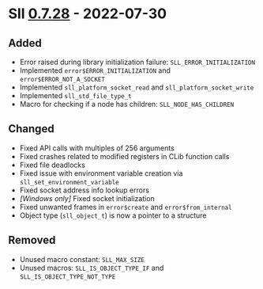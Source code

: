 # Sll [0.7.28] - 2022-07-30

## Added

- Error raised during library initialization failure: `SLL_ERROR_INITIALIZATION`
- Implemented `error$ERROR_INITIALIZATION` and `error$ERROR_NOT_A_SOCKET`
- Implemented `sll_platform_socket_read` and `sll_platform_socket_write`
- Implemented `sll_std_file_type_t`
- Macro for checking if a node has children: `SLL_NODE_HAS_CHILDREN`

## Changed

- Fixed API calls with multiples of 256 arguments
- Fixed crashes related to modified registers in CLib function calls
- Fixed file deadlocks
- Fixed issue with environment variable creation via `sll_set_environment_variable`
- Fixed socket address info lookup errors
- *\[Windows only\]* Fixed socket initialization
- Fixed unwanted frames in `error$create` and `error$from_internal`
- Object type (`sll_object_t`) is now a pointer to a structure

## Removed

- Unused macro constant: `SLL_MAX_SIZE`
- Unused macros: `SLL_IS_OBJECT_TYPE_IF` and `SLL_IS_OBJECT_TYPE_NOT_TYPE`

[0.7.28]: https://github.com/sl-lang/sll/compare/sll-v0.7.27...sll-v0.7.28
